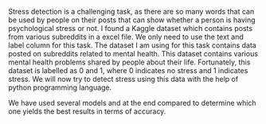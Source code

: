 Stress detection is a challenging task, as there are so many words that can be used by people on their posts that can show whether a person is having psychological stress or not. I found a Kaggle dataset which contains posts from various subreddits in a excel file. We only need to use the text and label column for this task.
The dataset I am using for this task contains data posted on subreddits related to mental health. This dataset contains various mental health problems shared by people about their life. Fortunately, this dataset is labelled as 0 and 1, where 0 indicates no stress and 1 indicates stress. We will now try to detect stress using this data with the help of python programming language.

We have used several models and at the end compared to determine which one yields the best results in terms of accuracy.
